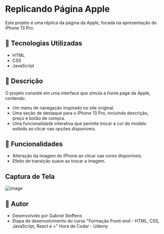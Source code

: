 # Replicando Página Apple

Este projeto é uma réplica da página da Apple, focada na apresentação do iPhone 13 Pro.

## 🚀 Tecnologias Utilizadas
- HTML
- CSS
- JavaScript

## 📜 Descrição
O projeto consiste em uma interface que simula a home page da Apple, contendo:
- Um menu de navegação inspirado no site original.
- Uma seção de destaque para o iPhone 13 Pro, incluindo descrição, preço e botão de compra.
- Uma funcionalidade interativa que permite trocar a cor do modelo exibido ao clicar nas opções disponíveis.

## 🔧 Funcionalidades
- Alteração da imagem do iPhone ao clicar nas cores disponíveis.
- Efeito de transição suave ao trocar a imagem.

## Captura de Tela
![image](https://github.com/user-attachments/assets/8c5a58f5-877f-4891-a564-a6c2bf6ba6cf)

## 📝 Autor
- Desenvolvido por Gabriel Steffens
- Etapa de desenvolvimento do curso "Formação Front-end - HTML, CSS, JavaScript, React e +" Hora de Codar - Udemy

